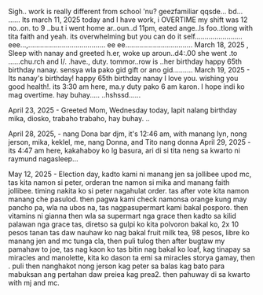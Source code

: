 Sigh.. 
work is really different from school 'nu?
geezfamiliar qqsde...
bd...
......
Its march 11, 2025 today and I have work, i OVERTIME my shift was 12 no..on. to 9 ..bu.t i went home ar..oun..d 11pm, eated ange..ls foo..tlong with tita faith and yeah. its overwhelming but you can do it self........................
eee...,.......................................
 ee ee..................................
March 18, 2025 , Sleep with nanay and greeted h.er, woke up aroun..d4:.00 she went .to ......chu.rch and I/. .have., duty. tommor..row is ..her birthday happy 65th birthday nanay. sensya wla pako gid gift or ano gid..........
March 19, 2025 - Its nanay's birthday! happy 65th birthday nanay I love you. wishing you good health!. its 3:30 am here, ma.y duty pako 6 am karon. I hope indi ko mag overtime. hay buhay.....
..hshssd......


April 23, 2025 - Greeted Mom, Wednesday today, lapit nalang birthday mika, diosko, trabaho trabaho, hay buhay. ..

April 28, 2025, - nang Dona bar djm, it's 12:46 am, with manang lyn, nong jerson, mika, keklel, me, nang Donna, and Tito nang donna
April 29, 2025 - its 4:47 am here, kakahaboy ko lg basura, ari di si tita neng sa kwarto ni raymund nagasleep...

May 12, 2025 - Election day, kadto kami ni manang jen sa jollibee upod mc, tas kita namon si peter, orderan tne namon si mika and manang faith jollibee. timing nakita ko si peter nagahulat order. tas after vote kita namon manang che pasulod. then pagwa kami check namonsa  orange kung may pancho pa, wla na ubos na, tas nagpasupermart kami bakal posporo. then vitamins ni gianna then wla sa supermart nga grace then kadto sa kilid palawan nga grace tas, diretso sa gulpi ko kita polvoron bakal ko, 2x 10 pesos tanan tas daw nauhaw ko nag bakal fruit milk tea, 98 pesos, libre ko manang jen and mc tunga cla, then puli tulog then after bugtaw my pamahaw to joe, tas nag kaon ko tas bitin nag bakal ko loaf, kag tinapay sa miracles and manolette, kita ko dason ta emi sa miracles storya gamay, then . puli then nanghakot nong jerson kag peter sa balas kag bato para mabuksan ang pertahan daw preiea kag prea2. then pahuway di sa kwarto with mj and mc.
